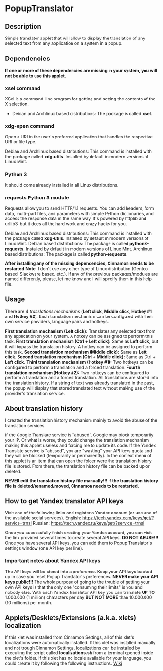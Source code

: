 # PopupTranslator


## Description

Simple translator applet that will allow to display the translation 
of any selected text from any application on a system in a popup.

## Dependencies

**If one or more of these dependencies are missing in your system, you will not be able to use this applet.**

### xsel command

XSel is a command-line program for getting and setting the contents of the X selection.

- Debian and Archlinux based distributions: The package is called **xsel**.

### xdg-open command

Open a URI in the user's preferred application that handles the respective URI or file type.

Debian and Archlinux based distributions: This command is installed with the package called **xdg-utils**. Installed by default in modern versions of Linux Mint.

### Python 3

It should come already installed in all Linux distributions.

### requests Python 3 module

Requests allow you to send HTTP/1.1 requests. You can add headers, 
form data, multi-part files, and parameters with simple Python 
dictionaries, and access the response data in the same way. It's powered
 by httplib and urllib3, but it does all the hard work and crazy hacks 
for you.

Debian and Archlinux based distributions: This command is installed with the package called **xdg-utils**. Installed by default in modern versions of Linux Mint.
Debian based distributions: The package is called **python3-requests**. Installed by default in modern versions of Linux Mint.
Archlinux based distributions: The package is called **python-requests**.

**After installing any of the missing dependencies, Cinnamon needs to be restarted**
**Note:** I don't use any other type of Linux 
distribution (Gentoo based, Slackware based, etc.). If any of the 
previous packages/modules are named differently, please, let me know and
 I will specify them in this help file.

## Usage

There are 4 *translations mechanisms* (**Left click**, **Middle click**, **Hotkey #1** and **Hotkey #2**). Each translation mechanism can be configured with their own service providers, language pairs and hotkeys.

**First translation mechanism (Left click):** Translates any selected text from any application on your system. A hotkey can be assigned to perform this task.
**First translation mechanism (Ctrl + Left click):** Same as **Left click**, but it will bypass the translation history. A hotkey can be assigned to perform this task.
**Second translation mechanism (Middle click):** Same as **Left click**.
**Second translation mechanism (Ctrl + Middle click):** Same as Ctrl + **Left click**.
**Third translation mechanism (Hotkey #1):** Two hotkeys can be configured to perform a translation and a forced translation.
**Fourth translation mechanism (Hotkey #2):** Two 
hotkeys can be configured to perform a translation and a forced 
translation.
All translations are stored into the translation history. If a string of
 text was already translated in the past, the popup will display that 
stored translated text without making use of the provider's translation 
service.

## About translation history

I created the translation history mechanism mainly to avoid the abuse of the translation services.

If the Google Translate service is "abused", Google may block 
temporarily your IP. Or what is worse, they could change the translation
 mechanism making this applet useless and forcing me to update its code.
If the Yandex Translate service is "abused", you are "wasting" your 
API keys quota and they will be blocked (temporarily or permanently).
In the context menu of this applet is an item that can open the folder 
were the translation history file is stored. From there, the translation
 history file can be backed up or deleted.

**NEVER edit the translation history file manually!!!**
**If the translation history file is deleted/renamed/moved, Cinnamon needs to be restarted.**

## How to get Yandex translator API keys

Visit one of the following links and register a Yandex account (or use one of the available social services).
English: <https://tech.yandex.com/keys/get/?service=trnsl>
Russian: <https://tech.yandex.ru/keys/get/?service=trnsl>

Once you successfully finish creating your Yandex account, you can 
visit the link provided several times to create several API keys. **DO NOT ABUSE!!!**
Once you have several API keys, you can add them to Popup Translator's settings window (one API key per line).

### Important notes about Yandex API keys

The API keys will be stored into a preference. Keep your API keys backed up in case you reset Popup Translator's preferences.
**NEVER make your API keys public!!!** The whole 
purpose of going to the trouble of getting your own API keys is that the
 only one "consuming their limits" is you and nobody else.
With each Yandex translator API key you can translate **UP TO** 1.000.000 (1 million) characters per day **BUT NOT MORE** than 10.000.000 (10 millions) per month.

## Applets/Desklets/Extensions (a.k.a. xlets) localization

If this xlet was installed from Cinnamon Settings, all of this xlet's localizations were automatically installed.
If this xlet was installed manually and not trough Cinnamon 
Settings, localizations can be installed by executing the script called **localizations.sh** from a terminal opened inside the xlet's folder.
If this xlet has no locale available for your language, you could create it by following the following instructions. [Wiki](https://github.com/Odyseus/CinnamonTools/wiki/Xlet-localization)